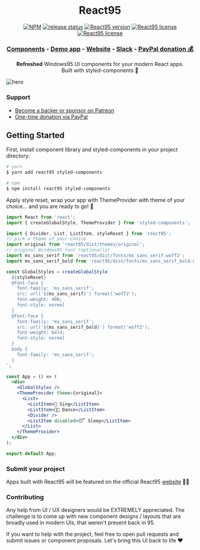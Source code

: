 <h1 align="center">React95</h1>

<p align="center">
  <a href="https://www.npmjs.com/package/react95"><img src="https://flat.badgen.net/npm/dt/react95" alt="NPM" /></a>
  <a href="https://github.com/arturbien/React95/actions/workflows/release.yml"><img src="https://github.com/arturbien/React95/actions/workflows/release.yml/badge.svg" alt="release status" /></a>
  <a href="https://www.npmjs.com/package/react95"><img src="https://flat.badgen.net/npm/v/react95" alt="React95 version" /></a>
  <a href="https://www.npmjs.com/package/react95"><img src="https://flat.badgen.net/npm/license/react95" alt="React95 license" /></a>
  <a href="https://twitter.com/intent/follow?screen_name=react95_io"><img src="https://img.shields.io/twitter/follow/react95_io" alt="React95 license" /></a>
</p>
<h3 align="center">
  <a href="https://storybook.react95.io/?path=/story/window--default">Components</a> -
  <a href="https://coins95.web.app/">Demo app</a> -
  <a href="https://react95.io/">Website</a> -
  <a href="https://join.slack.com/t/react95/shared_invite/enQtOTA1NzEyNjAyNTc4LWYxZjU3NWRiMWJlMGJiMjhkNzE2MDA3ZmZjZDc1YmY0ODdlZjMwZDA1NWJiYWExYmY1NTJmNmE4OWVjNWFhMTE">Slack</a> -
  <a href="https://www.paypal.me/react95">PayPal donation 💰</a>
</h3>
<p align="center">
  <b>Refreshed</b> Windows95 UI components for your modern React apps. <br /> Built with styled-components 💅</p>

![hero](https://user-images.githubusercontent.com/28541613/81947711-28b05580-9601-11ea-964a-c3a6de998496.png)

### Support

- [Become a backer or sponsor on Patreon](https://www.patreon.com/arturbien)
- [One-time donation via PayPal](https://www.paypal.me/react95)

## Getting Started

First, install component library and styled-components in your project directory:

```sh
# yarn
$ yarn add react95 styled-components

# npm
$ npm install react95 styled-components
```

Apply style reset, wrap your app with ThemeProvider with theme of your choice... and you are ready to go! 🚀

```jsx
import React from 'react';
import { createGlobalStyle, ThemeProvider } from 'styled-components';

import { Divider, List, ListItem, styleReset } from 'react95';
// pick a theme of your choice
import original from 'react95/dist/themes/original';
// original Windows95 font (optionally)
import ms_sans_serif from 'react95/dist/fonts/ms_sans_serif.woff2';
import ms_sans_serif_bold from 'react95/dist/fonts/ms_sans_serif_bold.woff2';

const GlobalStyles = createGlobalStyle`
  ${styleReset}
  @font-face {
    font-family: 'ms_sans_serif';
    src: url('${ms_sans_serif}') format('woff2');
    font-weight: 400;
    font-style: normal
  }
  @font-face {
    font-family: 'ms_sans_serif';
    src: url('${ms_sans_serif_bold}') format('woff2');
    font-weight: bold;
    font-style: normal
  }
  body {
    font-family: 'ms_sans_serif';
  }
`;

const App = () => (
  <div>
    <GlobalStyles />
    <ThemeProvider theme={original}>
      <List>
        <ListItem>🎤 Sing</ListItem>
        <ListItem>💃🏻 Dance</ListItem>
        <Divider />
        <ListItem disabled>😴 Sleep</ListItem>
      </List>
    </ThemeProvider>
  </div>
);

export default App;
```

### Submit your project

Apps built with React95 will be featured on the official React95 [website](https://react95.io) 🤟🏻

### Contributing

Any help from UI / UX designers would be EXTREMELY appreciated. The challenge is to come up with new component designs / layouts that are broadly used in modern UIs, that weren't present back in 95.

If you want to help with the project, feel free to open pull requests and submit issues or component proposals. Let's bring this UI back to life ♥️
